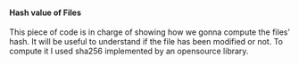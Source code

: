 #### Hash value of Files
This piece of code is in charge of showing how we gonna compute the files' hash.
It will be useful to understand if the file has been modified or not.
To compute it I used sha256 implemented by an opensource library.

